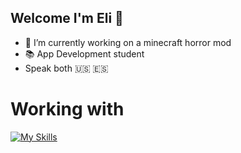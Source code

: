 ## Welcome I'm Eli 👋
- 🔭 I’m currently working on a minecraft horror mod
- 📚 App Development student
- Speak both 🇺🇸 🇪🇸

# Working with
[![My Skills](https://skillicons.dev/icons?i=java,mysql,js,html,css,ubuntu)](https://skillicons.dev)

<!--
**oriongrohl/oriongrohl** is a ✨ _special_ ✨ repository because its `README.md` (this file) appears on your GitHub profile.
-->

